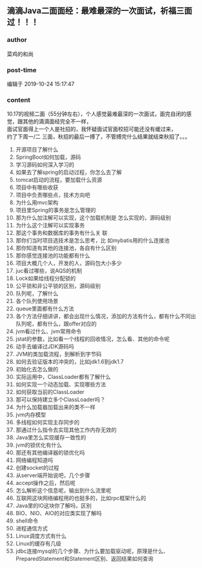 ## 滴滴Java二面面经：最难最深的一次面试，祈福三面过！！！
### author 
菜鸡的和尚
### post-time 

编辑于  2019-10-24 15:17:47
### content 
<div class="post-topic-des nc-post-content">
 <div>
  10.17的视频二面（55分钟左右），个人感觉最难最深的一次面试，面完自闭的感觉，跟其他的滴滴面经完全不一样，
 </div>
 <div>
  面试官面得上一个人是社招的，我怀疑面试官面校招可能还没有缓过来，
 </div>
 <div>
  约了下周一/二 三面，秋招的最后一搏了，不管搏完什么结果就结束秋招了。。。
 </div>
 <ol style="color:#333333;">
  <li>
   <span style="color:#333333;">
   </span>
   <span style="color:#333333;">
    开源项目了解什么
   </span>
  </li>
  <li>
   <span style="color:#333333;">
    SpringBoot如何加载，源码
   </span>
   <span style="color:#333333;">
   </span>
  </li>
  <li>
   <span style="color:#333333;">
    学习源码如何深入学习的
   </span>
   <span style="color:#333333;">
   </span>
  </li>
  <li>
   <span style="color:#333333;">
    如果去了解spring的启动过程，你怎么去了解
   </span>
   <span style="color:#333333;">
   </span>
  </li>
  <li>
   <span style="color:#333333;">
    tomcat启动的流程，要加载什么资源
   </span>
   <span style="color:#333333;">
   </span>
  </li>
  <li>
   <span style="color:#333333;">
    项目中有哪些收获
   </span>
   <span style="color:#333333;">
   </span>
  </li>
  <li>
   <span style="color:#333333;">
    项目中负责哪些点，技术方向吧
   </span>
   <span style="color:#333333;">
   </span>
  </li>
  <li>
   <span style="color:#333333;">
    为什么用mvc架构
   </span>
   <span style="color:#333333;">
   </span>
  </li>
  <li>
   <span style="color:#333333;">
    项目里Spring的事务是怎么管理的
   </span>
   <span style="color:#333333;">
   </span>
  </li>
  <li>
   <span style="color:#333333;">
    那为什么加注解可以实现，这个加载机制是
   </span>
   <span style="color:#333333;">
   </span>
   <span style="color:#333333;">
    怎么实现的，源码级别
   </span>
  </li>
  <li>
   <span style="color:#333333;">
    为什么这个注解可以实现事务
   </span>
   <span style="color:#333333;">
   </span>
  </li>
  <li>
   <span style="color:#333333;">
    那这个事务和数据库的事务有什么关
   </span>
   <span style="color:#333333;">
   </span>
   <span style="color:#333333;">
    联
   </span>
  </li>
  <li>
   <span style="color:#333333;">
    那你们当时项目选技术是怎么思考，比
   </span>
   <span style="color:#333333;">
   </span>
   <span style="color:#333333;">
    如mybatis用的什么连接池
   </span>
  </li>
  <li>
   那你知道有其他的连接池，各自有什么区别
  </li>
  <li>
   那你感觉连接池的功能都有什么
  </li>
  <li>
   项目大概几个人，开发的人，源码包大小多少
  </li>
  <li>
   juc看过哪些，说AQS的机制
  </li>
  <li>
   Lock如果给线程分配锁的
  </li>
  <li>
   公平锁和非公平锁的区别，源码级别
  </li>
  <li>
   队列呢，了解什么
  </li>
  <li>
   各个队列使用场景
  </li>
  <li>
   queue里面都有什么方法
  </li>
  <li>
   各个方法仔细讲讲，都会出现什么情况，添加的方法有什么，都有什么不同出队列呢，都有什么，跟offer对应的
  </li>
  <li>
   jvm看过什么、jvm常用命令
  </li>
  <li>
   jstat的参数，比如看一个线程的回收情况，怎么看、其他的命令呢
  </li>
  <li>
   动手去编译过JDK源码吗
  </li>
  <li>
   JVM的类加载流程，到解析到字节码
  </li>
  <li>
   如何去验证版本的冲突的，比如jdk1.6到jdk1.7
  </li>
  <li>
   初始化去怎么做的
  </li>
  <li>
   实际运用中，ClassLoader都有了解什么
  </li>
  <li>
   如何实现一个动态加载、实现哪些方法
  </li>
  <li>
   如何获取当前的ClassLoader
  </li>
  <li>
   那可以保持建立多个ClassLoader吗？
  </li>
  <li>
   为什么加载器加载出来的类不一样
  </li>
  <li>
   jvm内存模型
  </li>
  <li>
   多线程如何实现主存同步的
  </li>
  <li>
   那通过什么指令去实现其他工作内存无效的
  </li>
  <li>
   Java里怎么实现缓存一致性的
  </li>
  <li>
   jvm的锁优化有什么
  </li>
  <li>
   那还有其他编译器的锁优化吗
  </li>
  <li>
   网络编程知道吗
  </li>
  <li>
   创建socket的过程
  </li>
  <li>
   从server端开始说吧，几个步骤
  </li>
  <li>
   accept操作之后，然后呢
  </li>
  <li>
   怎么解析这个信息呢，输出到什么流里呢
  </li>
  <li>
   互联网这块网络编程用的也挺多的，比如rpc框架什么的
  </li>
  <li>
   Java里的IO这块你了解吗，区别
  </li>
  <li>
   BIO、NIO、AIO的对应类实现了解吗
  </li>
  <li>
   shell命令
  </li>
  <li>
   进程通信方式
  </li>
  <li>
   Linux调度方式有什么
  </li>
  <li>
   Linux的缓存有几级
  </li>
  <li>
   jdbc连接mysql的几个步骤、为什么要加载驱动呢，原理是什么、PreparedStatement和Statement区别、返回结果如何查询
  </li>
 </ol>
</div>
